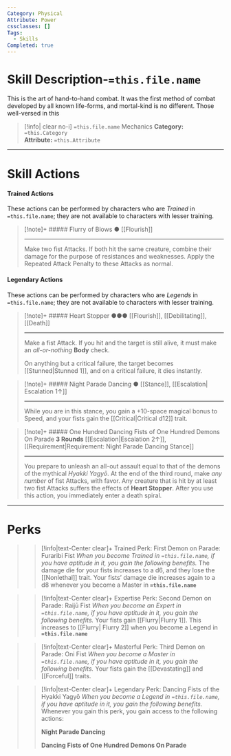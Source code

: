 ```yaml
---
Category: Physical
Attribute: Power
cssclasses: []
Tags:
  - Skills
Completed: true
---
```

# Skill Description-`=this.file.name`
This is the art of hand-to-hand combat. It was the first method of combat developed by all known life-forms, and mortal-kind is no different. Those well-versed in this 
>[!info| clear no-i] `=this.file.name` Mechanics
>**Category:** `=this.Category`   
>**Attribute:** `=this.Attribute`
---
# Skill Actions
#### Trained Actions
These actions can be performed by characters who are *Trained* in `=this.file.name`; they are not available to characters with lesser training.
> [!note]+ ##### Flurry of Blows ●
> [[Flourish]]
>- - -
> Make two fist Attacks. If both hit the same creature, combine their damage for the purpose of resistances and weaknesses. Apply the Repeated Attack Penalty to these Attacks as normal.

#### Legendary Actions
These actions can be performed by characters who are *Legends* in `=this.file.name`; they are not available to characters with lesser training.
> [!note]+ ##### Heart Stopper ●●●
> [[Flourish]], [[Debilitating]], [[Death]]
>- - -
> Make a fist Attack. If you hit and the target is still alive, it must make an *all-or-nothing* **Body** check.
> 
> On anything but a critical failure, the target becomes [[Stunned\|Stunned 1]], and on a critical failure, it dies instantly.

> [!note]+ ##### Night Parade Dancing ●
> [[Stance]], [[Escalation\| Escalation 1↑]]
> - - -
> While you are in this stance, you gain a +10-space magical bonus to Speed, and your fists gain the [[Critical\|Critical d12]] trait.

> [!note]+ ##### One Hundred Dancing Fists of One Hundred Demons On Parade **3 Rounds**
> [[Escalation\|Escalation 2↑]], [[Requirement\|Requirement: Night Parade Dancing Stance]]
> - - -
> You prepare to unleash an all-out assault equal to that of the demons of the mythical *Hyakki Yagyō*. At the end of the third round, make *any number* of fist Attacks, with favor. Any creature that is hit by at least two fist Attacks suffers the effects of **Heart Stopper**. After you use this action, you immediately enter a death spiral.



- - -
# Perks
>> [!info|text-Center clear]+ Trained Perk: First Demon on Parade: Furaribi Fist
>> *When you become Trained in `=this.file.name`, if you have aptitude in it, you gain the following benefits.*
>> The damage die for your fists increases to a d6, and they lose the [[Nonlethal]] trait. Your fists’ damage die increases again to a d8 whenever you become a Master in **`=this.file.name`**

>> [!info|text-Center clear]+ Expertise Perk: Second Demon on Parade: Raijū Fist
>> *When you become an Expert in `=this.file.name`, if you have aptitude in it, you gain the following benefits.*
>> Your fists gain [[Flurry\|Flurry 1]]. This increases to [[Flurry\| Flurry 2]] when you become a Legend in **`=this.file.name`**

>> [!info|text-Center clear]+ Masterful Perk: Third Demon on Parade: Oni Fist
>> *When you become a Master in `=this.file.name`, if you have aptitude in it, you gain the following benefits.*
>> Your fists gain the [[Devastating]] and [[Forceful]] traits.

>> [!info|text-Center clear]+ Legendary Perk: Dancing Fists of the Hyakki Yagyō 
>> *When you become a Legend in `=this.file.name`, if you have aptitude in it, you gain the following benefits.*
>> Whenever you gain this perk, you gain access to the following actions:
>> 
>> **Night Parade Dancing**
>> 
>> **Dancing Fists of One Hundred Demons On Parade**